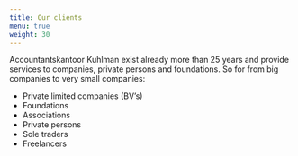 ```yaml
---
title: Our clients
menu: true
weight: 30
---
```

Accountantskantoor Kuhlman exist already more than 25 years and provide services to companies, private persons and foundations. So for from big companies to very small companies:

- Private limited companies (BV’s)
- Foundations
- Associations
- Private persons
- Sole traders
- Freelancers
